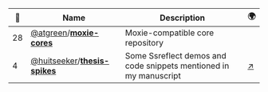 |:star2: | Name | Description | 🌍|
|---|---|---|---|
|28|[@atgreen](https://github.com/atgreen)/[**moxie-cores**](https://github.com/atgreen/moxie-cores)|Moxie-compatible core repository||
|4|[@huitseeker](https://github.com/huitseeker)/[**thesis-spikes**](https://github.com/huitseeker/thesis-spikes)|Some Ssreflect demos and code snippets mentioned in my manuscript|[:arrow_upper_right:](http://www.garillot.net)|

